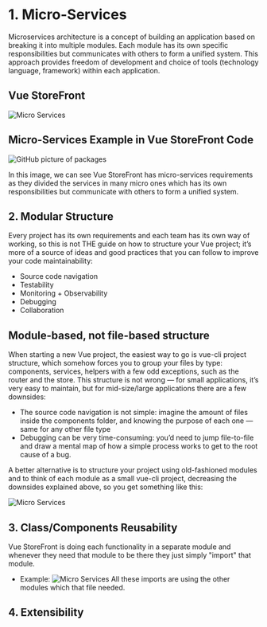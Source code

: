 
# 1. Micro-Services
Microservices architecture is a concept of building an application based on breaking it into multiple modules. Each module has its own specific responsibilities but communicates with others to form a unified system. This approach provides freedom of development and choice of tools (technology language, framework) within each application.

## Vue StoreFront

![Micro Services](https://i0.wp.com/academiamag.com/wp-content/uploads/2021/12/Fast_university_Lahore_campus.jpg?resize=770%2C515&ssl=1)

## Micro-Services Example in Vue StoreFront Code

![GitHub picture of packages](https://drive.google.com/file/d/1_tgCuG4iQlOOrXFNrapmY9fmLGVmeEqL/view?usp=share_link)

In this image, we can see Vue StoreFront has
micro-services requirements as they divided the services in many micro ones which has its own responsibilities
but communicate with others to form a unified system.
## 2. Modular Structure
Every project has its own requirements and each team has its own way of working, so this is not THE guide on how to structure your Vue project; it’s more of a source of ideas and good practices that you can follow to improve your code maintainability:

- Source code navigation
- Testability
- Monitoring + Observability
- Debugging
- Collaboration

## Module-based, not file-based structure

When starting a new Vue project, the easiest way to go is vue-cli project structure, which somehow forces you to group your files by type: components, services, helpers with a few odd exceptions, such as the router and the store. This structure is not wrong — for small applications, it’s very easy to maintain, but for mid-size/large applications there are a few downsides:
- The source code navigation is not simple: imagine the amount of files inside the components folder, and knowing the purpose of each one — same for any other file type
- Debugging can be very time-consuming: you’d need to jump file-to-file and draw a mental map of how a simple process works to get to the root cause of a bug.

A better alternative is to structure your project using old-fashioned modules and to think of each module as a small vue-cli project, decreasing the downsides explained above, so you get something like this:


![Micro Services](https://drive.google.com/file/d/1_tgCuG4iQlOOrXFNrapmY9fmLGVmeEqL/view?usp=share_link)


## 3. Class/Components Reusability

Vue StoreFront is doing each functionality in a separate module and whenever they need that module to be there they just simply "import" that module.

- Example: ![Micro Services](https://drive.google.com/file/d/1_tgCuG4iQlOOrXFNrapmY9fmLGVmeEqL/view?usp=share_link)
All these imports are using the other modules which that file needed.

## 4. Extensibility

